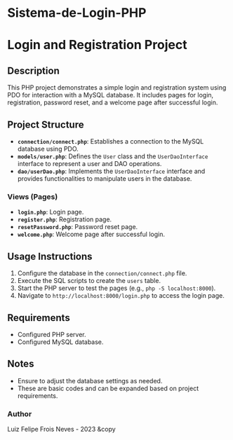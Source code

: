 # Sistema-de-Login-PHP
# Login and Registration Project

## Description
This PHP project demonstrates a simple login and registration system using PDO for interaction with a MySQL database. It includes pages for login, registration, password reset, and a welcome page after successful login.

## Project Structure
- **`connection/connect.php`**: Establishes a connection to the MySQL database using PDO.
- **`models/user.php`**: Defines the `User` class and the `UserDaoInterface` interface to represent a user and DAO operations.
- **`dao/userDao.php`**: Implements the `UserDaoInterface` interface and provides functionalities to manipulate users in the database.

### Views (Pages)
- **`login.php`**: Login page.
- **`register.php`**: Registration page.
- **`resetPassword.php`**: Password reset page.
- **`welcome.php`**: Welcome page after successful login.

## Usage Instructions
1. Configure the database in the `connection/connect.php` file.
2. Execute the SQL scripts to create the `users` table.
3. Start the PHP server to test the pages (e.g., `php -S localhost:8000`).
4. Navigate to `http://localhost:8000/login.php` to access the login page.

## Requirements
- Configured PHP server.
- Configured MySQL database.

## Notes
- Ensure to adjust the database settings as needed.
- These are basic codes and can be expanded based on project requirements.

### Author
Luiz Felipe Frois Neves - 2023 &copy

